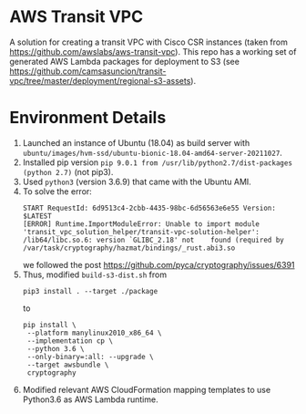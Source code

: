 # AWS Transit VPC
A solution for creating a transit VPC with Cisco CSR instances (taken from https://github.com/awslabs/aws-transit-vpc). This repo has a working set of generated AWS Lambda packages for deployment to S3 (see https://github.com/camsasuncion/transit-vpc/tree/master/deployment/regional-s3-assets).

# Environment Details
1. Launched an instance of Ubuntu (18.04) as build server with ```ubuntu/images/hvm-ssd/ubuntu-bionic-18.04-amd64-server-20211027```.
3. Installed pip version ```pip 9.0.1 from /usr/lib/python2.7/dist-packages (python 2.7)``` (not pip3). 
4. Used ```python3``` (version 3.6.9) that came with the Ubuntu AMI.
5. To solve the error:
   ```
   START RequestId: 6d9513c4-2cbb-4435-98bc-6d56563e6e55 Version: $LATEST
   [ERROR] Runtime.ImportModuleError: Unable to import module 'transit_vpc_solution_helper/transit-vpc-solution-helper': /lib64/libc.so.6: version `GLIBC_2.18' not    found (required by /var/task/cryptography/hazmat/bindings/_rust.abi3.so
   ```
   we followed the post https://github.com/pyca/cryptography/issues/6391
6. Thus, modified ```build-s3-dist.sh``` from
   ````
   pip3 install . --target ./package
   ````
   to
   ```
   pip install \
    --platform manylinux2010_x86_64 \
    --implementation cp \
    --python 3.6 \
    --only-binary=:all: --upgrade \
    --target awsbundle \
    cryptography
   ```
 7. Modified relevant AWS CloudFormation mapping templates to use Python3.6 as AWS Lambda runtime.
